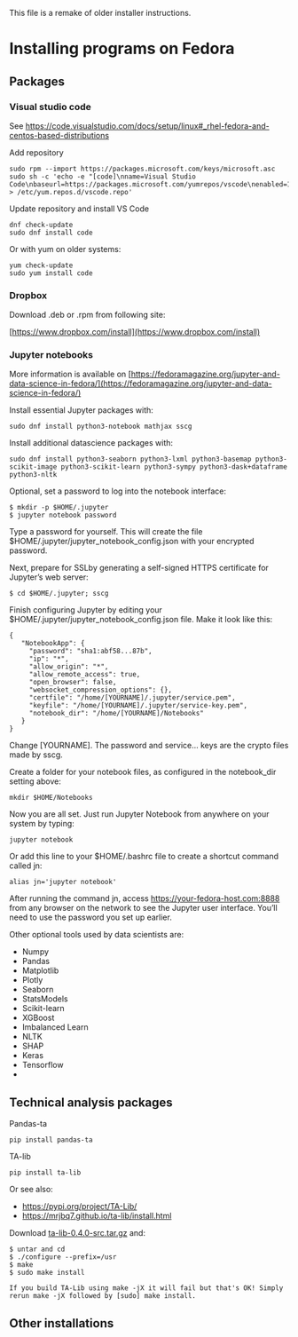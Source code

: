 This file is a remake of older installer instructions.

# Installing programs on Fedora

## Packages

### Visual studio code

See https://code.visualstudio.com/docs/setup/linux#_rhel-fedora-and-centos-based-distributions

Add repository

```
sudo rpm --import https://packages.microsoft.com/keys/microsoft.asc
sudo sh -c 'echo -e "[code]\nname=Visual Studio Code\nbaseurl=https://packages.microsoft.com/yumrepos/vscode\nenabled=1\ngpgcheck=1\ngpgkey=https://packages.microsoft.com/keys/microsoft.asc" > /etc/yum.repos.d/vscode.repo'
```

Update repository and install VS Code

```
dnf check-update
sudo dnf install code
```

Or with yum on older systems:

```
yum check-update
sudo yum install code
```

### Dropbox

Download .deb or .rpm from following site:

[https://www.dropbox.com/install](https://www.dropbox.com/install)

### Jupyter notebooks

More information is available on [https://fedoramagazine.org/jupyter-and-data-science-in-fedora/](https://fedoramagazine.org/jupyter-and-data-science-in-fedora/)

Install essential Jupyter packages with: 

```
sudo dnf install python3-notebook mathjax sscg
```

Install additional datascience packages with: 

```
sudo dnf install python3-seaborn python3-lxml python3-basemap python3-scikit-image python3-scikit-learn python3-sympy python3-dask+dataframe python3-nltk
```

Optional, set a password to log into the notebook interface:

```
$ mkdir -p $HOME/.jupyter
$ jupyter notebook password
```

Type a password for yourself. This will create the file $HOME/.jupyter/jupyter_notebook_config.json with your encrypted password.

Next, prepare for SSLby generating a self-signed HTTPS certificate for Jupyter’s web server: 

```
$ cd $HOME/.jupyter; sscg
```

Finish configuring Jupyter by editing your $HOME/.jupyter/jupyter_notebook_config.json file. Make it look like this:

```
{
   "NotebookApp": {
     "password": "sha1:abf58...87b",
     "ip": "*",
     "allow_origin": "*",
     "allow_remote_access": true,
     "open_browser": false,
     "websocket_compression_options": {},
     "certfile": "/home/[YOURNAME]/.jupyter/service.pem",
     "keyfile": "/home/[YOURNAME]/.jupyter/service-key.pem",
     "notebook_dir": "/home/[YOURNAME]/Notebooks"
   }
} 
```

Change [YOURNAME]. The password and service... keys are the crypto files made by sscg.

Create a folder for your notebook files, as configured in the notebook_dir setting above: 

```
mkdir $HOME/Notebooks
```

Now you are all set. Just run Jupyter Notebook from anywhere on your system by typing: 

```
jupyter notebook
```

Or add this line to your $HOME/.bashrc file to create a shortcut command called jn:

```
alias jn='jupyter notebook'
```

After running the command jn, access https://your-fedora-host.com:8888 from any browser on the network to see the Jupyter user interface. You’ll need to use the password you set up earlier. 

Other optional tools used by data scientists are:

* Numpy
* Pandas
* Matplotlib
* Plotly
* Seaborn
* StatsModels
* Scikit-learn
* XGBoost
* Imbalanced Learn
* NLTK
* SHAP
* Keras
* Tensorflow
* 

## Technical analysis packages

Pandas-ta

```
pip install pandas-ta
```

TA-lib

```
pip install ta-lib
```

Or see also:

* https://pypi.org/project/TA-Lib/
* https://mrjbq7.github.io/ta-lib/install.html

Download [ta-lib-0.4.0-src.tar.gz](http://prdownloads.sourceforge.net/ta-lib/ta-lib-0.4.0-src.tar.gz) and:

```
$ untar and cd
$ ./configure --prefix=/usr
$ make
$ sudo make install
```
    If you build TA-Lib using make -jX it will fail but that's OK! Simply rerun make -jX followed by [sudo] make install.


## Other installations

